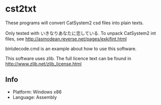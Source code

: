 ﻿# cst2txt

These programs will convert CatSystem2 csd files into plain texts.

Only tested with いきなりあなたに恋している. To unpack CatSystem2 int files, see http://asmodean.reverse.net/pages/exkifint.html

bin\decode.cmd is an example about how to use this software.

This software uses zlib. The full licence text can be found in http://www.zlib.net/zlib_license.html

## Info

* Platform: Windows x86
* Language: Assembly
